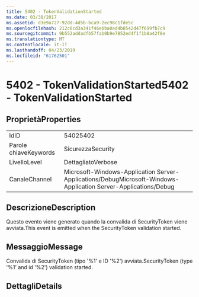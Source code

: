 ```yaml
---
title: 5402 - TokenValidationStarted
ms.date: 03/30/2017
ms.assetid: d3e9a727-92dd-4d5b-bca9-2ec98c1fde5c
ms.openlocfilehash: 212c6cd3a341f46e6ba0ad4b8542d47f699fb7c9
ms.sourcegitcommit: 9b552addadfb57fab0b9e7852ed4f1f1b8a42f8e
ms.translationtype: MT
ms.contentlocale: it-IT
ms.lasthandoff: 04/23/2019
ms.locfileid: "61762501"
---
```

# <a name="5402---tokenvalidationstarted"></a><span data-ttu-id="d030f-102">5402 - TokenValidationStarted</span><span class="sxs-lookup"><span data-stu-id="d030f-102">5402 - TokenValidationStarted</span></span>
## <a name="properties"></a><span data-ttu-id="d030f-103">Proprietà</span><span class="sxs-lookup"><span data-stu-id="d030f-103">Properties</span></span>  
  
|||  
|-|-|  
|<span data-ttu-id="d030f-104">Id</span><span class="sxs-lookup"><span data-stu-id="d030f-104">ID</span></span>|<span data-ttu-id="d030f-105">5402</span><span class="sxs-lookup"><span data-stu-id="d030f-105">5402</span></span>|  
|<span data-ttu-id="d030f-106">Parole chiave</span><span class="sxs-lookup"><span data-stu-id="d030f-106">Keywords</span></span>|<span data-ttu-id="d030f-107">Sicurezza</span><span class="sxs-lookup"><span data-stu-id="d030f-107">Security</span></span>|  
|<span data-ttu-id="d030f-108">Livello</span><span class="sxs-lookup"><span data-stu-id="d030f-108">Level</span></span>|<span data-ttu-id="d030f-109">Dettagliato</span><span class="sxs-lookup"><span data-stu-id="d030f-109">Verbose</span></span>|  
|<span data-ttu-id="d030f-110">Canale</span><span class="sxs-lookup"><span data-stu-id="d030f-110">Channel</span></span>|<span data-ttu-id="d030f-111">Microsoft-Windows-Application Server-Applications/Debug</span><span class="sxs-lookup"><span data-stu-id="d030f-111">Microsoft-Windows-Application Server-Applications/Debug</span></span>|  
  
## <a name="description"></a><span data-ttu-id="d030f-112">Descrizione</span><span class="sxs-lookup"><span data-stu-id="d030f-112">Description</span></span>  
 <span data-ttu-id="d030f-113">Questo evento viene generato quando la convalida di SecurityToken viene avviata.</span><span class="sxs-lookup"><span data-stu-id="d030f-113">This event is emitted when the SecurityToken validation started.</span></span>  
  
## <a name="message"></a><span data-ttu-id="d030f-114">Messaggio</span><span class="sxs-lookup"><span data-stu-id="d030f-114">Message</span></span>  
 <span data-ttu-id="d030f-115">Convalida di SecurityToken (tipo '%1' e ID '%2') avviata.</span><span class="sxs-lookup"><span data-stu-id="d030f-115">SecurityToken (type '%1' and id '%2') validation started.</span></span>  
  
## <a name="details"></a><span data-ttu-id="d030f-116">Dettagli</span><span class="sxs-lookup"><span data-stu-id="d030f-116">Details</span></span>
